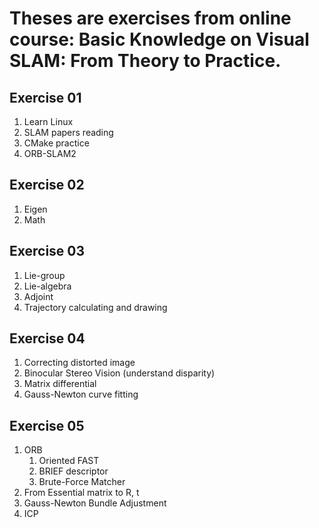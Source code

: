 # Theses are exercises from online course: Basic Knowledge on Visual SLAM: From Theory to Practice. 

## Exercise 01  

1. Learn Linux  
2. SLAM papers reading  
3. CMake practice  
4. ORB-SLAM2  

## Exercise 02  

1. Eigen  
2. Math  

## Exercise 03  

1. Lie-group  
2. Lie-algebra  
3. Adjoint  
4. Trajectory calculating and drawing  

## Exercise 04  

1. Correcting distorted image
2. Binocular Stereo Vision (understand disparity)
3. Matrix differential
4. Gauss-Newton curve fitting 

## Exercise 05 

1. ORB
   1. Oriented FAST
   2. BRIEF descriptor
   3. Brute-Force Matcher
2. From Essential matrix to R, t
3. Gauss-Newton Bundle Adjustment
4. ICP
